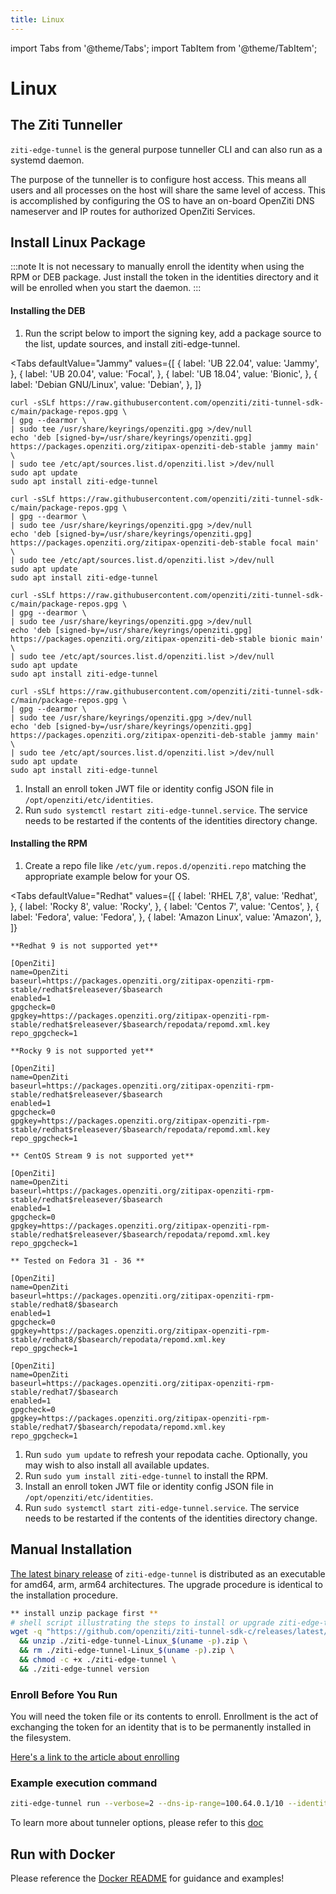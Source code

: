 ```yaml
---
title: Linux
---
```


import Tabs from '@theme/Tabs';
import TabItem from '@theme/TabItem';

# Linux

## The Ziti Tunneller

`ziti-edge-tunnel` is the general purpose tunneller CLI and can also run as a systemd daemon. 

The purpose of the tunneller is to configure host access. This means all users and all processes on the host will share the same level of access. This is accomplished by configuring the OS to have an on-board OpenZiti DNS nameserver and IP routes for authorized OpenZiti Services.

## Install Linux Package

:::note
It is not necessary to manually enroll the identity when using the RPM or DEB package. Just install the token in the identities directory and it will be enrolled when you start the daemon.
:::

#### Installing the DEB

1. Run the script below to import the signing key, add a package source to the list, update sources, and install ziti-edge-tunnel.

<Tabs
  defaultValue="Jammy"
  values={[
      { label: 'UB 22.04', value: 'Jammy', },
      { label: 'UB 20.04', value: 'Focal', },
      { label: 'UB 18.04', value: 'Bionic', },
      { label: 'Debian GNU/Linux', value: 'Debian', },
  ]}
>
<TabItem value="Jammy">

```Jammy
curl -sSLf https://raw.githubusercontent.com/openziti/ziti-tunnel-sdk-c/main/package-repos.gpg \
| gpg --dearmor \
| sudo tee /usr/share/keyrings/openziti.gpg >/dev/null
echo 'deb [signed-by=/usr/share/keyrings/openziti.gpg] https://packages.openziti.org/zitipax-openziti-deb-stable jammy main' \
| sudo tee /etc/apt/sources.list.d/openziti.list >/dev/null
sudo apt update
sudo apt install ziti-edge-tunnel
```

</TabItem>
<TabItem value="Focal">

```Focal
curl -sSLf https://raw.githubusercontent.com/openziti/ziti-tunnel-sdk-c/main/package-repos.gpg \
| gpg --dearmor \
| sudo tee /usr/share/keyrings/openziti.gpg >/dev/null
echo 'deb [signed-by=/usr/share/keyrings/openziti.gpg] https://packages.openziti.org/zitipax-openziti-deb-stable focal main' \
| sudo tee /etc/apt/sources.list.d/openziti.list >/dev/null
sudo apt update
sudo apt install ziti-edge-tunnel
```

</TabItem>
<TabItem value="Bionic">

```Bionic
curl -sSLf https://raw.githubusercontent.com/openziti/ziti-tunnel-sdk-c/main/package-repos.gpg \
| gpg --dearmor \
| sudo tee /usr/share/keyrings/openziti.gpg >/dev/null
echo 'deb [signed-by=/usr/share/keyrings/openziti.gpg] https://packages.openziti.org/zitipax-openziti-deb-stable bionic main' \
| sudo tee /etc/apt/sources.list.d/openziti.list >/dev/null
sudo apt update
sudo apt install ziti-edge-tunnel
```

</TabItem>
<TabItem value="Debian">

```Debian
curl -sSLf https://raw.githubusercontent.com/openziti/ziti-tunnel-sdk-c/main/package-repos.gpg \
| gpg --dearmor \
| sudo tee /usr/share/keyrings/openziti.gpg >/dev/null
echo 'deb [signed-by=/usr/share/keyrings/openziti.gpg] https://packages.openziti.org/zitipax-openziti-deb-stable jammy main' \
| sudo tee /etc/apt/sources.list.d/openziti.list >/dev/null
sudo apt update
sudo apt install ziti-edge-tunnel
```

</TabItem>
</Tabs>

1. Install an enroll token JWT file or identity config JSON file in `/opt/openziti/etc/identities`.
1. Run `sudo systemctl restart ziti-edge-tunnel.service`. The service needs to be restarted if the contents of the identities directory change.

#### Installing the RPM

1. Create a repo file like `/etc/yum.repos.d/openziti.repo` matching the appropriate example below for your OS.

<Tabs
  defaultValue="Redhat"
  values={[
      { label: 'RHEL 7,8', value: 'Redhat', },
      { label: 'Rocky 8', value: 'Rocky', },
      { label: 'Centos 7', value: 'Centos', },
      { label: 'Fedora', value: 'Fedora', },
      { label: 'Amazon Linux', value: 'Amazon', },
  ]}
>
<TabItem value="Redhat">

```Redhat
**Redhat 9 is not supported yet**

[OpenZiti]
name=OpenZiti
baseurl=https://packages.openziti.org/zitipax-openziti-rpm-stable/redhat$releasever/$basearch
enabled=1
gpgcheck=0
gpgkey=https://packages.openziti.org/zitipax-openziti-rpm-stable/redhat$releasever/$basearch/repodata/repomd.xml.key
repo_gpgcheck=1
```

</TabItem>
<TabItem value="Rocky">

```Rocky
**Rocky 9 is not supported yet**

[OpenZiti]
name=OpenZiti
baseurl=https://packages.openziti.org/zitipax-openziti-rpm-stable/redhat$releasever/$basearch
enabled=1
gpgcheck=0
gpgkey=https://packages.openziti.org/zitipax-openziti-rpm-stable/redhat$releasever/$basearch/repodata/repomd.xml.key
repo_gpgcheck=1
```

</TabItem>
<TabItem value="Centos">

```Centos
** CentOS Stream 9 is not supported yet**

[OpenZiti]
name=OpenZiti
baseurl=https://packages.openziti.org/zitipax-openziti-rpm-stable/redhat$releasever/$basearch
enabled=1
gpgcheck=0
gpgkey=https://packages.openziti.org/zitipax-openziti-rpm-stable/redhat$releasever/$basearch/repodata/repomd.xml.key
repo_gpgcheck=1
```

</TabItem>
<TabItem value="Fedora">

```Fedora
** Tested on Fedora 31 - 36 **

[OpenZiti]
name=OpenZiti
baseurl=https://packages.openziti.org/zitipax-openziti-rpm-stable/redhat8/$basearch
enabled=1
gpgcheck=0
gpgkey=https://packages.openziti.org/zitipax-openziti-rpm-stable/redhat8/$basearch/repodata/repomd.xml.key
repo_gpgcheck=1
```

</TabItem>
<TabItem value="Amazon"> 

```Amazon
[OpenZiti]
name=OpenZiti
baseurl=https://packages.openziti.org/zitipax-openziti-rpm-stable/redhat7/$basearch
enabled=1
gpgcheck=0
gpgkey=https://packages.openziti.org/zitipax-openziti-rpm-stable/redhat7/$basearch/repodata/repomd.xml.key
repo_gpgcheck=1
```

</TabItem>
</Tabs>

1. Run `sudo yum update` to refresh your repodata cache. Optionally, you may wish to also install all available updates.
1. Run `sudo yum install ziti-edge-tunnel` to install the RPM.
1. Install an enroll token JWT file or identity config JSON file in `/opt/openziti/etc/identities`.
1. Run `sudo systemctl start ziti-edge-tunnel.service`. The service needs to be restarted if the contents of the identities directory change.


## Manual Installation

[The latest binary release](https://github.com/openziti/ziti-tunnel-sdk-c/releases/latest/) of `ziti-edge-tunnel` is distributed as an executable for amd64, arm, arm64 architectures. The upgrade procedure is identical to the installation procedure.

```bash
** install unzip package first **
# shell script illustrating the steps to install or upgrade ziti-edge-tunnel
wget -q "https://github.com/openziti/ziti-tunnel-sdk-c/releases/latest/download/ziti-edge-tunnel-Linux_$(uname -p).zip" \
  && unzip ./ziti-edge-tunnel-Linux_$(uname -p).zip \
  && rm ./ziti-edge-tunnel-Linux_$(uname -p).zip \
  && chmod -c +x ./ziti-edge-tunnel \
  && ./ziti-edge-tunnel version
```

### Enroll Before You Run

You will need the token file or its contents to enroll. Enrollment is the act of exchanging the token for an identity that is to be permanently installed in the filesystem.

[Here's a link to the article about enrolling](/docs/core-concepts/identities/enrolling)


### Example execution command 

```bash
ziti-edge-tunnel run --verbose=2 --dns-ip-range=100.64.0.1/10 --identity-dir=/opt/openziti/etc/identities
```

To learn more about tunneler options, please refer to this [doc](/docs/core-concepts/extra/tunneler-options)

## Run with Docker

Please reference the [Docker README](https://github.com/openziti/ziti-tunnel-sdk-c/tree/main/docker#readme) for guidance and examples!


